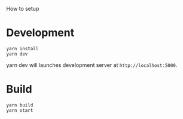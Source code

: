 How to setup

# Development

```
yarn install
yarn dev
```

yarn dev will launches development server at `http://localhost:5000`.

# Build

```
yarn build
yarn start
```

